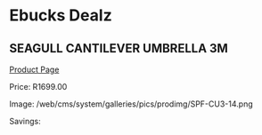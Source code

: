 
# Ebucks Dealz
## SEAGULL CANTILEVER UMBRELLA 3M
[Product Page](https://www.ebucks.com/web/shop/productSelected.do?prodId=1233110249&catId=714965764)

Price: R1699.00

Image: /web/cms/system/galleries/pics/prodimg/SPF-CU3-14.png

Savings: 


	